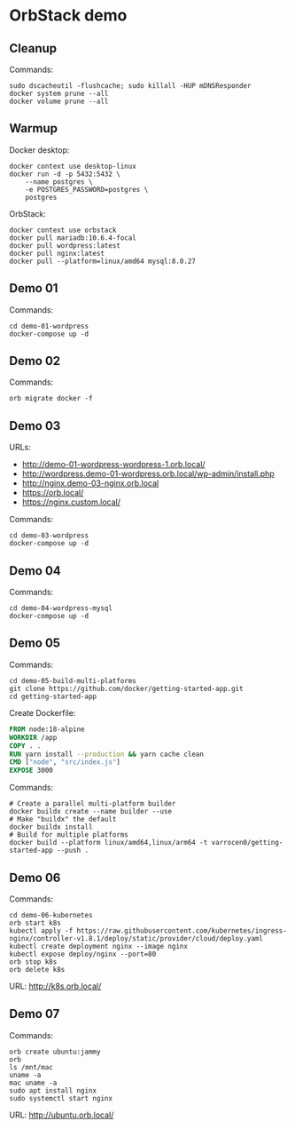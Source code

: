 # OrbStack demo

## Cleanup

Commands:

```
sudo dscacheutil -flushcache; sudo killall -HUP mDNSResponder
docker system prune --all
docker volume prune --all
```

## Warmup

Docker desktop:

```
docker context use desktop-linux
docker run -d -p 5432:5432 \
	--name postgres \
	-e POSTGRES_PASSWORD=postgres \
	postgres
```

OrbStack:

```
docker context use orbstack
docker pull mariadb:10.6.4-focal
docker pull wordpress:latest
docker pull nginx:latest
docker pull --platform=linux/amd64 mysql:8.0.27
```

## Demo 01

Commands:

```
cd demo-01-wordpress
docker-compose up -d
```

## Demo 02

Commands:

```
orb migrate docker -f
```

## Demo 03

URLs:
* http://demo-01-wordpress-wordpress-1.orb.local/
* http://wordpress.demo-01-wordpress.orb.local/wp-admin/install.php
* http://nginx.demo-03-nginx.orb.local
* https://orb.local/
* https://nginx.custom.local/

Commands:

```
cd demo-03-wordpress
docker-compose up -d
```

## Demo 04

Commands:

```
cd demo-04-wordpress-mysql
docker-compose up -d
```

## Demo 05

Commands:

```
cd demo-05-build-multi-platforms
git clone https://github.com/docker/getting-started-app.git
cd getting-started-app
```

Create Dockerfile:

```Dockerfile
FROM node:18-alpine
WORKDIR /app
COPY . .
RUN yarn install --production && yarn cache clean
CMD ["node", "src/index.js"]
EXPOSE 3000
```

Commands:

```
# Create a parallel multi-platform builder
docker buildx create --name builder --use
# Make "buildx" the default
docker buildx install
# Build for multiple platforms
docker build --platform linux/amd64,linux/arm64 -t varrocen0/getting-started-app --push .
```

## Demo 06

Commands:

```
cd demo-06-kubernetes
orb start k8s
kubectl apply -f https://raw.githubusercontent.com/kubernetes/ingress-nginx/controller-v1.8.1/deploy/static/provider/cloud/deploy.yaml
kubectl create deployment nginx --image nginx
kubectl expose deploy/nginx --port=80
orb stop k8s
orb delete k8s
```

URL: http://k8s.orb.local/

## Demo 07

Commands:

```
orb create ubuntu:jammy
orb
ls /mnt/mac
uname -a
mac uname -a
sudo apt install nginx
sudo systemctl start nginx
```

URL: http://ubuntu.orb.local/
